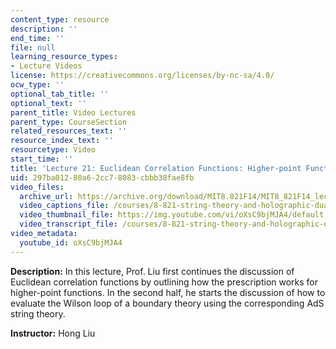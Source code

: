 ```yaml
---
content_type: resource
description: ''
end_time: ''
file: null
learning_resource_types:
- Lecture Videos
license: https://creativecommons.org/licenses/by-nc-sa/4.0/
ocw_type: ''
optional_tab_title: ''
optional_text: ''
parent_title: Video Lectures
parent_type: CourseSection
related_resources_text: ''
resource_index_text: ''
resourcetype: Video
start_time: ''
title: 'Lecture 21: Euclidean Correlation Functions: Higher-point Functions'
uid: 297ba012-80a6-2cc7-8083-cbbb38fae8fb
video_files:
  archive_url: https://archive.org/download/MIT8.821F14/MIT8_821F14_lec21_300k.mp4
  video_captions_file: /courses/8-821-string-theory-and-holographic-duality-fall-2014/15df690403705adba47c02517db2bc0c_oXsC9bjMJA4.vtt
  video_thumbnail_file: https://img.youtube.com/vi/oXsC9bjMJA4/default.jpg
  video_transcript_file: /courses/8-821-string-theory-and-holographic-duality-fall-2014/6078b0a4de9d2281ea3f9fa781869947_oXsC9bjMJA4.pdf
video_metadata:
  youtube_id: oXsC9bjMJA4
---
```


**Description:** In this lecture, Prof. Liu first continues the discussion of Euclidean correlation functions by outlining how the prescription works for higher-point functions. In the second half, he starts the discussion of how to evaluate the Wilson loop of a boundary theory using the corresponding AdS string theory.

**Instructor:** Hong Liu

